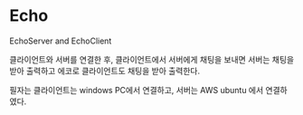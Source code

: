# Echo
EchoServer and EchoClient 


클라이언트와 서버를 연결한 후, 클라이언트에서 서버에게 채팅을 보내면 서버는 채팅을 받아 출력하고 에코로 클라이언트도 채팅을 받아 출력한다.


필자는 클라이언트는 windows PC에서 연결하고, 서버는 AWS ubuntu 에서 연결하였다.
